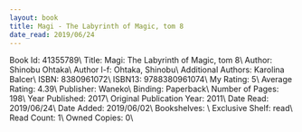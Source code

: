 ```yaml
---
layout: book
title: Magi - The Labyrinth of Magic, tom 8
date_read: 2019/06/24
---
```


Book Id: 41355789\ 
Title: Magi: The Labyrinth of Magic, tom 8\ 
Author: Shinobu Ohtaka\ 
Author l-f: Ohtaka, Shinobu\ 
Additional Authors: Karolina Balcer\ 
ISBN: 8380961072\ 
ISBN13: 9788380961074\ 
My Rating: 5\ 
Average Rating: 4.39\ 
Publisher: Waneko\ 
Binding: Paperback\ 
Number of Pages: 198\ 
Year Published: 2017\ 
Original Publication Year: 2011\ 
Date Read: 2019/06/24\ 
Date Added: 2019/06/02\ 
Bookshelves: \ 
Exclusive Shelf: read\ 
Read Count: 1\ 
Owned Copies: 0\ 

